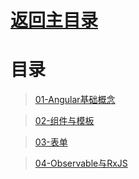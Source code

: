 # [返回主目录](https://github.com/smallprogram/Knowledge-And-Demo)<!-- omit in toc --> 


# 目录

>[01-Angular基础概念](./01-Angular基本概念.md)

>[02-组件与模板](./02-组件与模板.md)

>[03-表单](./03-表单.md)

>[04-Observable与RxJS](./04-Observable与RxJS.md)

   